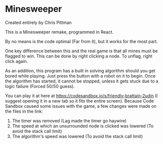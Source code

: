 # Minesweeper
Created entirely by Chris Pittman

This is a Minesweeper remake, programmed in React.

By no means is the code optimal (Far from it), but it works for the most part.

One key difference between this and the real game is that all mines must be flagged to win. This can be done by right clicking a node. To unflag, right click again.

As an addition, this program has a built in solving algorithm should you get bored while playing. Just press the button with a robot on it to begin. Once the algorithm has started, it cannot be stopped, unless it gets stuck due to a logic failure (Forced 50/50 guess).

You can play it at here at https://codesandbox.io/s/friendly-brattain-2udjn (I suggest opening it in a new tab so it fits the entire screen). Because Code Sandbox caused some issues with the game, a few changes were made on the files in the link:
  1. The timer was removed (Lag made the timer go haywire)
  2. The speed at which an unsurrounded node is clicked was lowered (To avoid the stack call limit)
  3. The algorithm's speed was lowered (To avoid the stack call limit)
